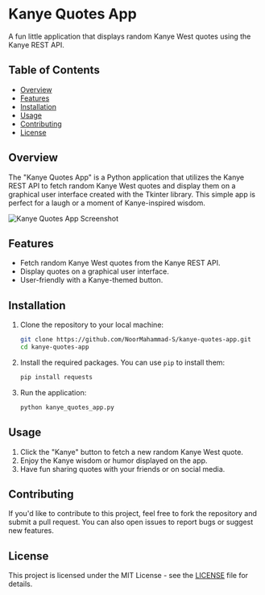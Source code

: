 # Kanye Quotes App

A fun little application that displays random Kanye West quotes using the Kanye REST API.

## Table of Contents

- [Overview](#overview)
- [Features](#features)
- [Installation](#installation)
- [Usage](#usage)
- [Contributing](#contributing)
- [License](#license)

## Overview

The "Kanye Quotes App" is a Python application that utilizes the Kanye REST API to fetch random Kanye West quotes and display them on a graphical user interface created with the Tkinter library. This simple app is perfect for a laugh or a moment of Kanye-inspired wisdom.

![Kanye Quotes App Screenshot](screenshot.png)

## Features

- Fetch random Kanye West quotes from the Kanye REST API.
- Display quotes on a graphical user interface.
- User-friendly with a Kanye-themed button.

## Installation

1. Clone the repository to your local machine:
   ```bash
   git clone https://github.com/NoorMahammad-S/kanye-quotes-app.git
   cd kanye-quotes-app
   ```

2. Install the required packages. You can use `pip` to install them:
   ```bash
   pip install requests
   ```

3. Run the application:
   ```bash
   python kanye_quotes_app.py
   ```

## Usage

1. Click the "Kanye" button to fetch a new random Kanye West quote.
2. Enjoy the Kanye wisdom or humor displayed on the app.
3. Have fun sharing quotes with your friends or on social media.

## Contributing

If you'd like to contribute to this project, feel free to fork the repository and submit a pull request. You can also open issues to report bugs or suggest new features.

## License

This project is licensed under the MIT License - see the [LICENSE](LICENSE) file for details.
